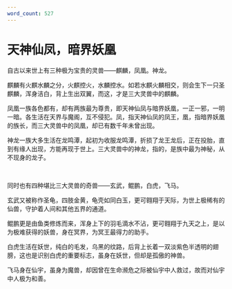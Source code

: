 ```yaml
---
word_count: 527
---
```


# 天神仙凤，暗界妖凰

自古以来世上有三种极为宝贵的灵兽——麒麟，凤凰。神龙。

麒麟有火麒水麟之分，火麒控火，水麟控水。如若水麒火麟相交，则会生下一只圣麒麟，浑身洁白，背上生出双翼，而这，才是三大灵兽中的麒麟。

凤凰一族各色都有，却有两族最为尊贵，即天神仙凤与暗界妖凰，一正一邪，一明一暗。各生活在天界与魔阁，互不侵犯。凤，指天神仙凤的凤王，凰，指暗界妖凰的族长，而三大灵兽中的凤凰，却已有数千年未曾出现。

神龙一族大多生活在龙鸣潭，起初为收服龙鸣潭，折损了龙王龙后，正在投胎，直到有缘人出现，方能再现于世上。三大灵兽中的神龙，指的，是族中最为神秘，从不现身的龙子。

<br>

同时也有四种堪比三大灵兽的奇兽——玄武，鲲鹏，白虎，飞马。

玄武又被称作圣龟，四肢金黄，龟壳如同白玉，更可翱翔于天际，为世上极稀有的仙兽，守护着人间和其他五界的通道。

鲲鹏更是由鱼类修炼而来，浑身上下的羽毛滴水不沾，更可翱翔于九天之上，是以为极难获得的妖兽，身在冥界，为冥王最得力的助手。

白虎生活在妖世，纯白的毛发，乌黑的纹路，后背上长着一双淡紫色半透明的翅膀，这也是识别白虎的重要标志，虽身在妖世，但却是孤傲的神兽。

飞马身在仙宇，虽身为魔兽，却因曾在生命濒危之际被仙宇中人救过，故而对仙宇中人极为和善。

